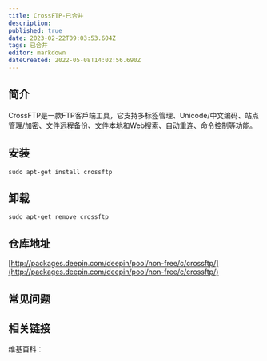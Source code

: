 ```yaml
---
title: CrossFTP-已合并
description: 
published: true
date: 2023-02-22T09:03:53.604Z
tags: 已合并
editor: markdown
dateCreated: 2022-05-08T14:02:56.690Z
---
```


## 简介

CrossFTP是一款FTP客戶端工具，它支持多标签管理、Unicode/中文编码、站点管理/加密、文件远程备份、文件本地和Web搜索、自动重连、命令控制等功能。

## 安装

`sudo apt-get install crossftp`

## 卸载

`sudo apt-get remove crossftp`

## 仓库地址

[http://packages.deepin.com/deepin/pool/non-free/c/crossftp/](http://packages.deepin.com/deepin/pool/non-free/c/crossftp/)


## 常见问题


## 相关链接

维基百科：